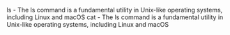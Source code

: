 ls - The ls command is a fundamental utility in Unix-like operating systems, including Linux and macOS
cat - The ls command is a fundamental utility in Unix-like operating systems, including Linux and macOS